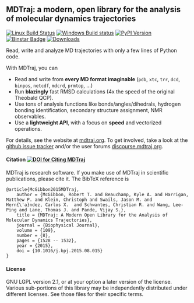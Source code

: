 ## MDTraj: a modern, open library for the analysis of molecular dynamics trajectories

[![Linux Build Status](https://travis-ci.org/mdtraj/mdtraj.svg?branch=master)](https://travis-ci.org/mdtraj/mdtraj)
[![Windows Build status](https://ci.appveyor.com/api/projects/status/sqjgx3jh14vuxks5/branch/master?svg=true)](https://ci.appveyor.com/project/rmcgibbo/mdtraj/branch/master)
[![PyPI Version](https://badge.fury.io/py/mdtraj.svg)](https://pypi.python.org/pypi/mdtraj)
[![Binstar Badge](https://binstar.org/omnia/mdtraj/badges/version.svg)](https://binstar.org/omnia/mdtraj)
[![Downloads](https://img.shields.io/pypi/dm/mdtraj.svg)](https://pypi.python.org/pypi/mdtraj)

Read, write and analyze MD trajectories with only a few lines of Python code.

With MDTraj, you can

- Read and write from **every MD format imaginable** (`pdb`, `xtc`, `trr`, `dcd`, `binpos`, `netcdf`, `mdcrd`, `prmtop`, ...)
- Run **blazingly** fast RMSD calculations (4x the speed of the original Theobald QCP).
- Use tons of analysis functions like bonds/angles/dihedrals, hydrogen bonding identification, secondary structure assignment, NMR observables.
- Use a **lightweight API**, with a focus on **speed** and vectorized operations.

For details, see the website at [mdtraj.org](http://mdtraj.org). To get involved,
take a look at the [github issue tracker](https://github.com/mdtraj/mdtraj/issues)
and/or the user forums [discourse.mdtraj.org](http://discourse.mdtraj.org).

####  Citation [![DOI for Citing MDTraj](https://img.shields.io/badge/DOI-10.1016%2Fj.bpj.2015.08.015-blue.svg)](http://doi.org/10.1016/j.bpj.2015.08.015)

MDTraj is research software. If you make use of MDTraj in scientific publications, please cite it. The BibTeX reference is
```
@article{McGibbon2015MDTraj,
    author = {McGibbon, Robert T. and Beauchamp, Kyle A. and Harrigan, Matthew P. and Klein, Christoph and Swails, Jason M. and Hern{\'a}ndez, Carlos X.  and Schwantes, Christian R. and Wang, Lee-Ping and Lane, Thomas J. and Pande, Vijay S.},
    title = {MDTraj: A Modern Open Library for the Analysis of Molecular Dynamics Trajectories},
	journal = {Biophysical Journal},
    volume = {109},
    number = {8},
    pages = {1528 -- 1532},
    year = {2015},
	doi = {10.1016/j.bpj.2015.08.015}
}
```

#### License

GNU LGPL version 2.1, or at your option a later version of the license.
Various sub-portions of this library may be independently distributed under
different licenses. See those files for their specific terms.
